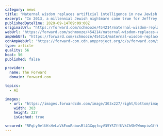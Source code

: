 ```yaml
---
category: news
title: "Maternal wisdom replaces artificial intelligence in new Jewish dating app"
excerpt: "In 2013, a millennial Jewish nightmare came true for Jeffrey Kaplan: he discovered his mother was posing as his younger brother on JDate in hopes of setting him up with a nice Jewish girl. That’s called catfishing,"
publishedDateTime: 2020-09-14T09:09:00Z
originalUrl: "https://forward.com/schmooze/454214/maternal-wisdom-replaces-artificial-intelligence-in-new-jewish-dating-app/"
webUrl: "https://forward.com/schmooze/454214/maternal-wisdom-replaces-artificial-intelligence-in-new-jewish-dating-app/"
ampWebUrl: "https://forward.com/schmooze/454214/maternal-wisdom-replaces-artificial-intelligence-in-new-jewish-dating-app/?gamp"
cdnAmpWebUrl: "https://forward-com.cdn.ampproject.org/c/s/forward.com/schmooze/454214/maternal-wisdom-replaces-artificial-intelligence-in-new-jewish-dating-app/?gamp"
type: article
quality: 56
heat: 56
published: false

provider:
  name: The Forward
  domain: forward.com

topics:
  - AI

images:
  - url: "https://images.forwardcdn.com/image/303x227/right/bottom/images/cropped/istock-610444038-1588621842.jpg"
    width: 303
    height: 227
    isCached: true

secured: "5EqLy0elUKsHeLaVkExuEabusRl4GXqqfoyV35YSZffUVkChSh9WnnpiwGff6GYdWSJocsik3POPd5re6OJlYHggIOuxRINC9TYlukiWnu2dyDB6+XduNIUs5e9d4+7Z/NHytVaebbUQ8uSc3wU7jtJNJsOHkLUWWPZBVqNZwXpPaSRl1NiRUuY0z/D6LZs7bq3cv4NGuRFcHYzRijEnZJxYCtE4vk9GrJvofqnGLQ4pF5Ufy548SgNmheIeycJ3nquRhkuDVX+GlL9UOKNv/L+tdupQe5lDRWzGoV5FgBOITIf4CsBOz+SE0CxH7akZshW/tfA2DqHZZ5ro1UgqEH/DNUKL5K8DGkEF5RUN7mU=;CINZpxn6fYy0jB9su5h2rw=="
---
```


